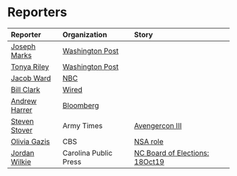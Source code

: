 # Reporters


Reporter | Organization | Story
:--- | :--- | :---
[Joseph Marks](https://www.washingtonpost.com/people/joseph-marks/) |[Washington Post]() |
[Tonya Riley](https://www.washingtonpost.com/people/tonya-riley/) |[Washington Post]() |
[Jacob Ward](https://twitter.com/byjacobward?lang=en)|[NBC]() |
[Bill Clark]() |[Wired]() |
[Andrew Harrer]()|[Bloomberg]() |
[Steven Stover]() |Army Times |[Avengercon III](https://www.army.mil/article/214354/avengercon_iii_the_hacker_training_event_for_todays_cyber_warrior)
[Olivia Gazis]() |CBS |[NSA role](https://www.cbsnews.com/news/the-nsa-prepares-to-defend-2020-elections-drawing-lessons-from-2018-midterms/)
[Jordan Wilkie](https://carolinapublicpress.org/author/jordan-wilkie/)   | Carolina Public Press  |[NC Board of Elections: 18Oct19](https://carolinapublicpress.org/29421/nc-board-of-elections-campaigns-to-earn-voter-trust-amid-changes/)
